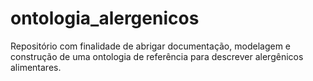 # ontologia_alergenicos
Repositório com finalidade de abrigar documentação, modelagem e construção de uma ontologia de referência para descrever alergênicos alimentares.
